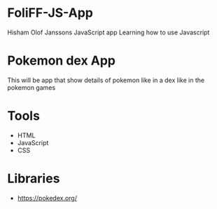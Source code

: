 # FoliFF-JS-App
 Hisham Olof Janssons JavaScript app
Learning how to use Javascript

# Pokemon dex App
 This will be app that show details of pokemon like in a dex like in the pokemon games

# Tools
- HTML
- JavaScript
- CSS

# Libraries
- https://pokedex.org/

